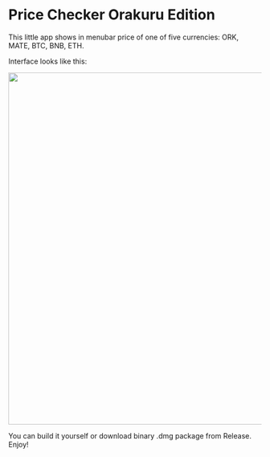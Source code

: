 # Price Checker Orakuru Edition

This little app shows in menubar price of one of five currencies: ORK, MATE, BTC, BNB, ETH.

Interface looks like this:


<p align="center">
  <img src="https://github.com/sussydevil/price_checker/blob/main/ORK Checker/Preview Content/Preview Assets.xcassets/app.imageset/app.png" width="700">
</p>

You can build it yourself or download binary .dmg package from Release.
Enjoy!
